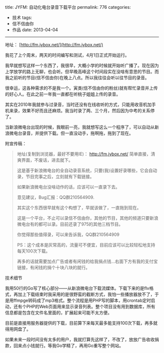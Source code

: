 title: JYFM: 自动化电台录音下载平台
permalink: 776
categories:
  - 技术
tags:
  - 信不信由你
  - 作品
date: 2013-04-04
---

地址： [http://fm.jybox.net/](http://fm.jybox.net/)

我花了上个周末，两天的时间编写和测试，4月1日正式开始运行。

我早就想写这样一个东西了，我很早，大概小学的时候就开始听广播了。现在因为上学放学的路上无聊，也会听。但早晚高峰这个时间段实在没啥有意思的节目。而我之前听的节目(信不信由你)在晚上八点。所以我往往会听以往节目的录音。

很幸运，这各种需求的不是我一个。寅类(信不信由你的粉丝)就有帮忙录音并上传的好心人。在此之前一年我一直都在听桃子姐姐上传的录音。

其实在2010年我就参与过录音，当时还没有在线收听的方式，只能用收音机加手机来录，效果不好而且还麻烦。我当时录了两、三个月，然后因为中考的关系停了。

当新浪微电台出现的时候，我眼前一亮，我就想写这么一个程序了，可以自动从新浪微电台录音，并提供下载。但一直没动手，拖啊拖，拖到了现在。

附宣传稿：

> 地址(复制到浏览器，最好不要用IE)： http://fm.jybox.net/
>   简单直接，清爽界面，不废话，进去就下。
>
>   这是基于新浪微电台的全自动录音系统，只要(我)设置好录哪些，它会自动录，节目完事之后，立刻就有下载链接。
>
>   如果新浪微电台没啥动作的话，应该可以一直录下去。
>
>   意见建议，Bug汇报：QQ群210564909.
>
> 其实这个东西很早就有这个构想了，早就该做了，一直拖到现在。
>
>   这是一个平台，不止可以录信不信由你，其他的节目，其他的频道只要新浪微电台有的都可以录。目前还录了975的其他三档节目。
>
>   你觉得那些值得录，可以来告诉我，QQ群210564909
>
> PS：这个成本是灰常高的，流量可不便宜，目前应该可以比较轻松地支持每天100次下载。
>
>   再多的话就需要加点广告或者有闲钱的给我捐点钱&#8230;右面下方有我的支付宝链接，有闲钱的捐个十块八块的就行。

技术细节

我用50行的Go写了核心部分——从新浪微电台下载流媒体。下载下来的是flv格式，再加上下载结束时我采用的是很野蛮的截断方式，我怕一些播放器放不了，于是用ffmpge转码成了mp3格式。整个流程是用PHP写的脚本，用crontab定时启动，还有个PHP的Web页面用来显示录音列表。整个项目没有用到数据库，所有信息都是包含在文件名里面的，扩展起来可能不太方便。

目前是直接用服务器提供的下载，目前算下来每天最多能支持100次下载，再多就得用网盘了。

如果未来一段时间没有太多的用户，我就打算先这样了，不改了，放放广告收收捐款，回来点小钱就行。等我Go学精了，再用Go重写整个网站。

